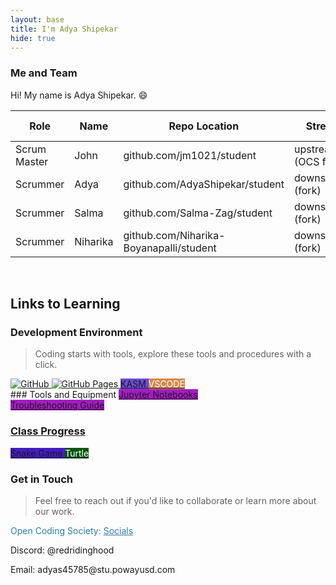 ```yaml
---
layout: base
title: I'm Adya Shipekar
hide: true
---
```


### Me and Team

Hi! My name is Adya Shipekar. 😄

| Role         | Name     | Repo Location                            | Stream                | Repo Name |
|--------------|----------|------------------------------------------|-----------------------|-----------|
| Scrum Master | John     | github.com/jm1021/student                | upstream (OCS fork)   | student   |
| Scrummer     | Adya     | github.com/AdyaShipekar/student          | downstream (fork)     | student   |
| Scrummer     | Salma    | github.com/Salma-Zag/student             | downstream (fork)     | student   |
| Scrummer     | Niharika | github.com/Niharika-Boyanapalli/student  | downstream (fork)     | student   |

<br>

## Links to Learning

### Development Environment

> Coding starts with tools, explore these tools and procedures with a click.

<a href="https://github.com/Open-Coding-Society/student">
    <img src="https://img.shields.io/badge/GitHub-181717?logo=github&logoColor=white" alt="GitHub">
</a>
<a href="https://open-coding-society.github.io/student">
    <img src="https://img.shields.io/badge/GitHub%20Pages-327FC7?logo=github&logoColor=white" alt="GitHub Pages">
</a>
<a href="https://kasm.opencodingsociety.com/" class="button small" style="background-color: #6b4bd3ff">
    KASM
</a>
<a href="https://vscode.dev/" class="button small" style="background-color: #d38a4bff">
    <span style="color: #FFFFFF">VSCODE</span>
</a>

<br>
### Tools and Equipment

<a href="{{site.baseurl}}/pages/jokes" class="button small" style="background-color: #a41cc3ff">
    Jupyter Notebooks

<br> 

<a href="{{site.baseurl}}/tools/trouble" class="button small" style="background-color: #a41cc3ff">
    Troubleshooting Guide


<br>

### Class Progress

<a href="{{site.baseurl}}/snake" class="button small" style="background-color: #431cc3ff">
    Snake Game
</a>
<a href="{{site.baseurl}}/turtle" class="button small" style="background-color: #04550dff">
    <span style="color: #ffffffff">Turtle</span>
</a>

<br>

<!-- Contact Section -->
### Get in Touch

> Feel free to reach out if you'd like to collaborate or learn more about our work.

<p style="color: #2A7DB1;">Open Coding Society: <a href="https://opencodingsociety.com" style="color: #2A7DB1; text-decoration: underline;">Socials</a></p>
<p>Discord: @redridinghood</p>
<p>Email: adyas45785@stu.powayusd.com</p>
